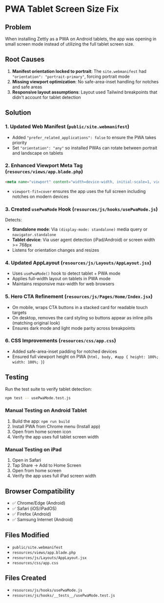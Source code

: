 # PWA Tablet Screen Size Fix

## Problem
When installing Zettly as a PWA on Android tablets, the app was opening in small screen mode instead of utilizing the full tablet screen size.

## Root Causes
1. **Manifest orientation locked to portrait**: The `site.webmanifest` had `"orientation": "portrait-primary"`, forcing portrait mode
2. **Missing viewport optimization**: No safe-area-inset handling for notches and safe areas
3. **Responsive layout assumptions**: Layout used Tailwind breakpoints that didn't account for tablet detection

## Solution

### 1. Updated Web Manifest (`public/site.webmanifest`)
- Added `"prefer_related_applications": false` to ensure the PWA takes priority
- Set `"orientation": "any"` so installed PWAs can rotate between portrait and landscape on tablets

### 2. Enhanced Viewport Meta Tag (`resources/views/app.blade.php`)
```html
<meta name="viewport" content="width=device-width, initial-scale=1, viewport-fit=cover">
```
- `viewport-fit=cover` ensures the app uses the full screen including notches on modern devices

### 3. Created `usePwaMode` Hook (`resources/js/hooks/usePwaMode.js`)
Detects:
- **Standalone mode**: Via `(display-mode: standalone)` media query or `navigator.standalone`
- **Tablet device**: Via user agent detection (iPad/Android) or screen width >= 768px
- Listens for orientation changes and resizes

### 4. Updated AppLayout (`resources/js/Layouts/AppLayout.jsx`)
- Uses `usePwaMode()` hook to detect tablet + PWA mode
- Applies full-width layout on tablets in PWA mode
- Maintains responsive max-width for web browsers

### 5. Hero CTA Refinement (`resources/js/Pages/Home/Index.jsx`)
- On mobile, wraps CTA buttons in a stacked card for readable touch targets
- On desktop, removes the card styling so buttons appear as inline pills (matching original look)
- Ensures dark mode and light mode parity across breakpoints

### 6. CSS Improvements (`resources/css/app.css`)
- Added safe-area-inset padding for notched devices
- Ensured full viewport height on PWA (`html, body, #app { height: 100%; width: 100%; }`)

## Testing

Run the test suite to verify tablet detection:
```bash
npm test -- usePwaMode.test.js
```

### Manual Testing on Android Tablet
1. Build the app: `npm run build`
2. Install PWA from Chrome menu (Install app)
3. Open from home screen icon
4. Verify the app uses full tablet screen width

### Manual Testing on iPad
1. Open in Safari
2. Tap Share → Add to Home Screen
3. Open from home screen
4. Verify the app uses full iPad screen width

## Browser Compatibility
- ✅ Chrome/Edge (Android)
- ✅ Safari (iOS/iPadOS)
- ✅ Firefox (Android)
- ✅ Samsung Internet (Android)

## Files Modified
- `public/site.webmanifest`
- `resources/views/app.blade.php`
- `resources/js/Layouts/AppLayout.jsx`
- `resources/css/app.css`

## Files Created
- `resources/js/hooks/usePwaMode.js`
- `resources/js/hooks/__tests__/usePwaMode.test.js`
